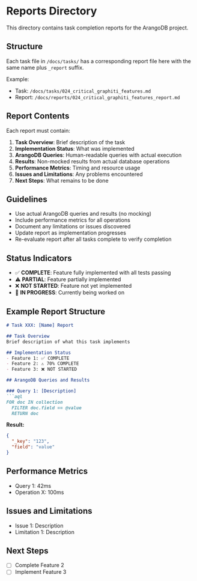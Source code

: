 # Reports Directory

This directory contains task completion reports for the ArangoDB project.

## Structure

Each task file in `/docs/tasks/` has a corresponding report file here with the same name plus `_report` suffix.

Example:
- Task: `/docs/tasks/024_critical_graphiti_features.md`
- Report: `/docs/reports/024_critical_graphiti_features_report.md`

## Report Contents

Each report must contain:
1. **Task Overview**: Brief description of the task
2. **Implementation Status**: What was implemented
3. **ArangoDB Queries**: Human-readable queries with actual execution
4. **Results**: Non-mocked results from actual database operations
5. **Performance Metrics**: Timing and resource usage
6. **Issues and Limitations**: Any problems encountered
7. **Next Steps**: What remains to be done

## Guidelines

- Use actual ArangoDB queries and results (no mocking)
- Include performance metrics for all operations
- Document any limitations or issues discovered
- Update report as implementation progresses
- Re-evaluate report after all tasks complete to verify completion

## Status Indicators

- ✅ **COMPLETE**: Feature fully implemented with all tests passing
- ⚠️ **PARTIAL**: Feature partially implemented 
- ❌ **NOT STARTED**: Feature not yet implemented
- 🔄 **IN PROGRESS**: Currently being worked on

## Example Report Structure

```markdown
# Task XXX: [Name] Report

## Task Overview
Brief description of what this task implements

## Implementation Status
- Feature 1: ✅ COMPLETE
- Feature 2: ⚠️ 70% COMPLETE
- Feature 3: ❌ NOT STARTED

## ArangoDB Queries and Results

### Query 1: [Description]
```aql
FOR doc IN collection
  FILTER doc.field == @value
  RETURN doc
```

**Result:**
```json
{
  "_key": "123",
  "field": "value"
}
```

## Performance Metrics
- Query 1: 42ms
- Operation X: 100ms

## Issues and Limitations
- Issue 1: Description
- Limitation 1: Description

## Next Steps
- [ ] Complete Feature 2
- [ ] Implement Feature 3
```
